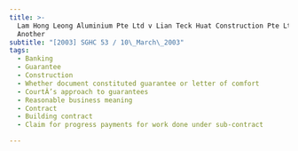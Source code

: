 ```yaml
---
title: >-
  Lam Hong Leong Aluminium Pte Ltd v Lian Teck Huat Construction Pte Ltd and
  Another
subtitle: "[2003] SGHC 53 / 10\_March\_2003"
tags:
  - Banking
  - Guarantee
  - Construction
  - Whether document constituted guarantee or letter of comfort
  - CourtÂ’s approach to guarantees
  - Reasonable business meaning
  - Contract
  - Building contract
  - Claim for progress payments for work done under sub-contract

---
```


